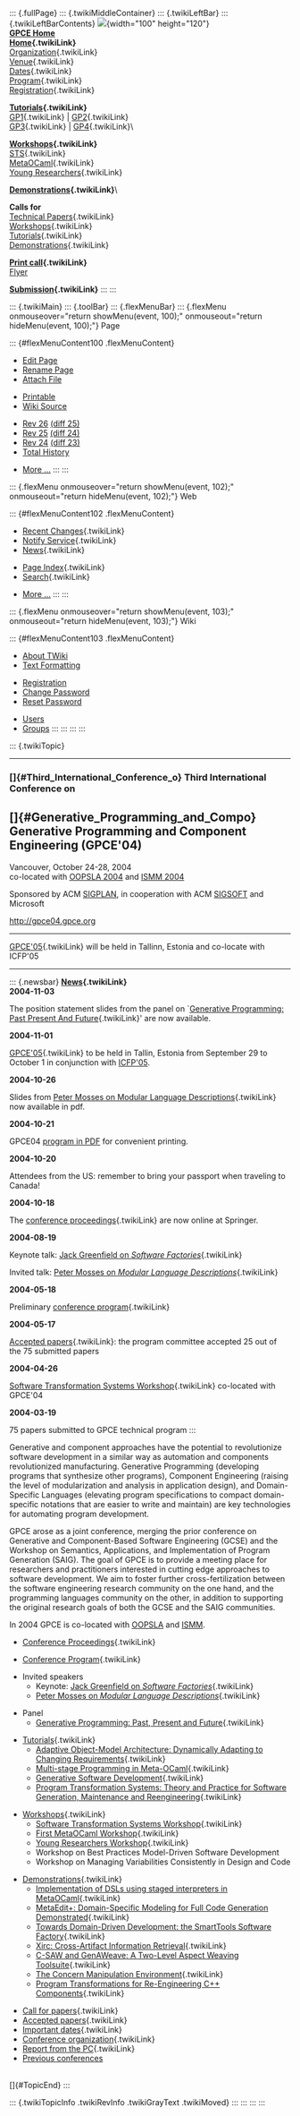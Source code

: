 ::: {.fullPage}
::: {.twikiMiddleContainer}
::: {.twikiLeftBar}
::: {.twikiLeftBarContents}
![](../pub/Gpce04/WebLeftBar/gpce-logo.jpg){width="100" height="120"}\
**[GPCE Home](http://www.gpce.org)**\
**[Home](WebHome){.twikiLink}**\
[Organization](ConferenceOrganization){.twikiLink}\
[Venue](ConferenceVenue){.twikiLink}\
[Dates](ImportantDates){.twikiLink}\
[Program](ConferenceProgram){.twikiLink}\
[Registration](ConferenceRegistration){.twikiLink}

**[Tutorials](GpceTutorials){.twikiLink}**\
[GP1](TutorialGP1){.twikiLink} \| [GP2](TutorialGP2){.twikiLink}\
[GP3](TutorialGP3){.twikiLink} \| [GP4](TutorialGP4){.twikiLink}\

**[Workshops](GpceWorkshops){.twikiLink}**\
[STS](STS){.twikiLink}\
[MetaOCaml](http://www.program-transformation.org/Gpce04/MetaOCaml){.twikiLink}\
[Young
Researchers](http://www.program-transformation.org/Gpce04/YoungResearchers){.twikiLink}

**[Demonstrations](GpceDemonstrations){.twikiLink}**\

**Calls for**\
[Technical Papers](CallForPapers){.twikiLink}\
[Workshops](CallForWorkshops){.twikiLink}\
[Tutorials](CallForTutorials){.twikiLink}\
[Demonstrations](CallForDemonstrations){.twikiLink}

**[Print call](PrintCall){.twikiLink}**\
[Flyer](http://www.cs.uu.nl/~visser/GPCE04-CfC.pdf)

**[Submission](ElectronicSubmission){.twikiLink}**
:::
:::

::: {.twikiMain}
::: {.toolBar}
::: {.flexMenuBar}
::: {.flexMenu onmouseover="return showMenu(event, 100);" onmouseout="return hideMenu(event, 100);"}
Page

::: {#flexMenuContent100 .flexMenuContent}
-   [Edit
    Page](http://www.program-transformation.org/edit/Gpce04/WebHome?t=1536826169)
-   [Rename
    Page](http://www.program-transformation.org/rename/Gpce04/WebHome)
-   [Attach
    File](http://www.program-transformation.org/attach/Gpce04/WebHome)

<!-- -->

-   [Printable](http://www.program-transformation.org/view/Gpce04/WebHome?skin=print.pattern)
-   [Wiki
    Source](http://www.program-transformation.org/view/Gpce04/WebHome?skin=text&raw=on&contenttype=text/plain)

<!-- -->

-   [Rev
    26](http://www.program-transformation.org/view/Gpce04/WebHome?rev=1.26)
    [(diff 25)](http://www.program-transformation.org/rdiff/Gpce04/WebHome?rev1=1.26&rev2=1.25)
-   [Rev
    25](http://www.program-transformation.org/view/Gpce04/WebHome?rev=1.25)
    [(diff 24)](http://www.program-transformation.org/rdiff/Gpce04/WebHome?rev1=1.25&rev2=1.24)
-   [Rev
    24](http://www.program-transformation.org/view/Gpce04/WebHome?rev=1.24)
    [(diff 23)](http://www.program-transformation.org/rdiff/Gpce04/WebHome?rev1=1.24&rev2=1.23)
-   [Total
    History](http://www.program-transformation.org/rdiff/Gpce04/WebHome)

<!-- -->

-   [More
    \...](http://www.program-transformation.org/oops/Gpce04/WebHome?template=oopsmore&param1=1.26&param2=1.26)
:::
:::

::: {.flexMenu onmouseover="return showMenu(event, 102);" onmouseout="return hideMenu(event, 102);"}
Web

::: {#flexMenuContent102 .flexMenuContent}
-   [Recent Changes](WebChanges){.twikiLink}
-   [Notify Service](WebNotify){.twikiLink}
-   [News](WebNews){.twikiLink}

<!-- -->

-   [Page Index](WebIndex){.twikiLink}
-   [Search](WebSearch){.twikiLink}

<!-- -->

-   [More
    \...](http://www.program-transformation.org/oops/Gpce04/WebHome?template=oopsmore&param1=1.26&param2=1.26)
:::
:::

::: {.flexMenu onmouseover="return showMenu(event, 103);" onmouseout="return hideMenu(event, 103);"}
Wiki

::: {#flexMenuContent103 .flexMenuContent}
-   [About
    TWiki](http://www.program-transformation.org/view/TWiki/WebHome)
-   [Text
    Formatting](http://www.program-transformation.org/view/TWiki/TextFormattingRules)

<!-- -->

-   [Registration](http://www.program-transformation.org/view/TWiki/TWikiRegistration)
-   [Change
    Password](http://www.program-transformation.org/view/TWiki/ChangePassword)
-   [Reset
    Password](http://www.program-transformation.org/view/TWiki/ResetPassword)

<!-- -->

-   [Users](http://www.program-transformation.org/view/Main/TWikiUsers)
-   [Groups](http://www.program-transformation.org/view/Main/TWikiGroups)
:::
:::
:::
:::

::: {.twikiTopic}

------------------------------------------------------------------------

### []{#Third_International_Conference_o} Third International Conference on

[]{#Generative_Programming_and_Compo} Generative Programming and Component Engineering (GPCE\'04)
-------------------------------------------------------------------------------------------------

Vancouver, October 24-28, 2004\
co-located with [OOPSLA 2004](http://oopsla.acm.org) and [ISMM
2004](http://www.research.ibm.com/ismm04/)

Sponsored by ACM [SIGPLAN](http://www.acm.org/sigplan/), in cooperation
with ACM [SIGSOFT](http://www.acm.org/sigsoft/) and Microsoft

<http://gpce04.gpce.org>

------------------------------------------------------------------------

[GPCE\'05](../Gpce05/WebHome){.twikiLink} will be held in Tallinn,
Estonia and co-locate with ICFP\'05

------------------------------------------------------------------------

::: {.newsbar}
**[News](WebNews){.twikiLink}**\
**2004-11-03**

The position statement slides from the panel on \`[Generative
Programming: Past Present And
Future](GenerativeProgrammingPastPresentAndFuture){.twikiLink}\' are now
available.

**2004-11-01**

[GPCE\'05](../Gpce05/WebHome){.twikiLink} to be held in Tallin, Estonia
from September 29 to October 1 in conjunction with
[ICFP\'05](http://www.brics.dk/~danvy/icfp05/).

**2004-10-26**

Slides from [Peter Mosses on Modular Language
Descriptions](PeterMossesOnModularLanguageDescriptions){.twikiLink} now
available in pdf.

**2004-10-21**

GPCE04 [program in PDF](http://www.cs.uu.nl:/~visser/gpce04-program.pdf)
for convenient printing.

**2004-10-20**

Attendees from the US: remember to bring your passport when traveling to
Canada!

**2004-10-18**

The [conference proceedings](ConferenceProceedings){.twikiLink} are now
online at Springer.

**2004-08-19**

Keynote talk: [Jack Greenfield on *Software
Factories*](JackGreenfieldOnSoftwareFactories){.twikiLink}

Invited talk: [Peter Mosses on *Modular Language
Descriptions*](PeterMossesOnModularLanguageDescriptions){.twikiLink}

**2004-05-18**

Preliminary [conference program](ConferenceProgram){.twikiLink}

**2004-05-17**

[Accepted papers](AcceptedPapers){.twikiLink}: the program committee
accepted 25 out of the 75 submitted papers

**2004-04-26**

[Software Transformation Systems Workshop](STS){.twikiLink} co-located
with GPCE\'04

**2004-03-19**

75 papers submitted to GPCE technical program
:::

Generative and component approaches have the potential to revolutionize
software development in a similar way as automation and components
revolutionized manufacturing. Generative Programming (developing
programs that synthesize other programs), Component Engineering (raising
the level of modularization and analysis in application design), and
Domain-Specific Languages (elevating program specifications to compact
domain-specific notations that are easier to write and maintain) are key
technologies for automating program development.

GPCE arose as a joint conference, merging the prior conference on
Generative and Component-Based Software Engineering (GCSE) and the
Workshop on Semantics, Applications, and Implementation of Program
Generation (SAIG). The goal of GPCE is to provide a meeting place for
researchers and practitioners interested in cutting edge approaches to
software development. We aim to foster further cross-fertilization
between the software engineering research community on the one hand, and
the programming languages community on the other, in addition to
supporting the original research goals of both the GCSE and the SAIG
communities.

In 2004 GPCE is co-located with [OOPSLA](http://oopsla.acm.org) and
[ISMM](http://www.research.ibm.com/ismm04/).

-   [Conference Proceedings](ConferenceProceedings){.twikiLink}

<!-- -->

-   [Conference Program](ConferenceProgram){.twikiLink}

<!-- -->

-   Invited speakers
    -   Keynote: [Jack Greenfield on *Software
        Factories*](JackGreenfieldOnSoftwareFactories){.twikiLink}
    -   [Peter Mosses on *Modular Language
        Descriptions*](PeterMossesOnModularLanguageDescriptions){.twikiLink}

<!-- -->

-   Panel
    -   [Generative Programming: Past, Present and
        Future](GenerativeProgrammingPastPresentAndFuture){.twikiLink}

<!-- -->

-   [Tutorials](GpceTutorials){.twikiLink}
    -   [Adaptive Object-Model Architecture: Dynamically Adapting to
        Changing Requirements](TutorialGP1){.twikiLink}
    -   [Multi-stage Programming in Meta-OCaml](TutorialGP2){.twikiLink}
    -   [Generative Software Development](TutorialGP3){.twikiLink}
    -   [Program Transformation Systems: Theory and Practice for
        Software Generation, Maintenance and
        Reengineering](TutorialGP4){.twikiLink}

<!-- -->

-   [Workshops](GpceWorkshops){.twikiLink}
    -   [Software Transformation Systems Workshop](STS){.twikiLink}
    -   [First MetaOCaml
        Workshop](http://www.program-transformation.org/Gpce04/MetaOCaml){.twikiLink}
    -   [Young Researchers
        Workshop](http://www.program-transformation.org/Gpce04/YoungResearchers){.twikiLink}
    -   Workshop on Best Practices Model-Driven Software Development
    -   Workshop on Managing Variabilities Consistently in Design and
        Code

<!-- -->

-   [Demonstrations](GpceDemonstrations){.twikiLink}
    -   [Implementation of DSLs using staged interpreters in
        MetaOCaml](GpceDemo3){.twikiLink}
    -   [MetaEdit+: Domain-Specific Modeling for Full Code Generation
        Demonstrated](GpceDemo2){.twikiLink}
    -   [Towards Domain-Driven Development: the SmartTools Software
        Factory](GpceDemo1){.twikiLink}
    -   [Xirc: Cross-Artifact Information
        Retrieval](GpceDemo4){.twikiLink}
    -   [C-SAW and GenAWeave: A Two-Level Aspect Weaving
        Toolsuite](GpceDemo5){.twikiLink}
    -   [The Concern Manipulation Environment](GpceDemo7){.twikiLink}
    -   [Program Transformations for Re-Engineering C++
        Components](GpceDemo6){.twikiLink}

<!-- -->

-   [Call for papers](CallForPapers){.twikiLink}
-   [Accepted papers](AcceptedPapers){.twikiLink}
-   [Important dates](ImportantDates){.twikiLink}
-   [Conference organization](ConferenceOrganization){.twikiLink}
-   [Report from the PC](ReportFromThePC){.twikiLink}
-   [Previous conferences](http://www.gpce.org)

\
[]{#TopicEnd}
:::

::: {.twikiTopicInfo .twikiRevInfo .twikiGrayText .twikiMoved}
:::
:::
:::
:::
